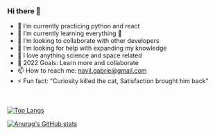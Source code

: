 ### Hi there 👋

- 🔭 I’m currently practicing python and react
- 🌱 I’m currently learning everything 🤣
- 👯 I’m looking to collaborate with other developers
- 🤔 I’m looking for help with expanding my knowledge
- 💬 I love anything science and space related
- 🥅 2022 Goals: Learn more and collaborate
- 📫 How to reach me: navil.gabrie@gmail.com
- ⚡ Fun fact: "Curiosity killed the cat, Satisfaction brought him back"

<br/>

[![Top Langs](https://github-readme-stats.vercel.app/api/top-langs/?username=nav-03&theme=react&show_icons=true&layout=compact)](https://github.com/anuraghazra/github-readme-stats)


[![Anurag's GitHub stats](https://github-readme-stats.vercel.app/api?username=nav-03&theme=react&show_icons=true)](https://github.com/anuraghazra/github-readme-stats)


